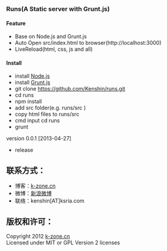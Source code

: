 ### Runs(A Static server with Grunt.js)

#### Feature
* Base on Node.js and Grunt.js
* Auto Open src/index.html to browser(http://localhost:3000)
* LiveReload(html, css, js and all)

#### Install
* install [Node.js](http://nodejs.org/)
* install [Grunt.js](http://gruntjs.com/)
* git clone https://github.com/Kenshin/runs.git
* cd runs
* npm install
* add src folder(e.g. runs/src )
* copy html files to runs/src
* cmd input cd runs
* grunt

version 0.0.1 [2013-04-27]  
* release

## 联系方式：
* 博客：[k-zone.cn](http://www.k-zone.cn/zblog)
* 微博：[新浪微博](http://weibo.com/23784148)
* 联络：kenshin[AT]ksria.com

## 版权和许可：
Copyright 2012 [k-zone.cn](http://www.k-zone.cn/zblog)  
Licensed under MIT or GPL Version 2 licenses